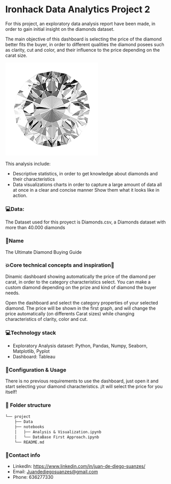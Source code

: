 # Ironhack Data Analytics Project 2
For this project, an exploratory data analysis report have been made, in order to gain initial insight on the diamonds dataset.

The main objective of this dashboard is selecting the price of the diamond better fits the buyer, in order to different qualities the diamond posees such as clarity, cut and color, and their influence to the price depending on the carat size.

![diamonds](diamond.png)

This analysis include:
- Descriptive statistics, in order to get knowledge about diamonds and their characteristics
- Data visualizations charts in order to capture a large amount of data all at once in a clear and concise manner
Show them what it looks like in action.

### 💻**Data**:
The Dataset used for this proyect is Diamonds.csv, a Diamonds dataset with more than 40.000 diamonds

### 🙋**Name**
The Ultimate Diamond Buying Guide

### 💥**Core technical concepts and inspiration🏃**
Dinamic dashboard showing automatically the price of the diamond per carat, in order to the category characteristics select.
You can make a custom diamond depending on the prize and kind of diamond the buyer needs.

Open the dashboard and select the category properties of your selected diamond. The price will be shown in the first graph, and will change the price automatically (on differents Carat sizes) while changing characteristics of clarity, color and cut.

### 💻**Technology stack**
- Exploratory Analysis dataset: Python, Pandas, Numpy, Seaborn, Matplotlib, Pyplot
- Dashboard: Tableau

### 🔧**Configuration & Usage**
There is no previous requirements to use the dashboard, just open it and start selecting your diamond characteristics.
¡It will select the price for you itself!

### 📁 **Folder structure**
```
└── project
    ├── Data
    ├── notebooks
    │   ├── Analysis & Visualization.ipynb
    │   └── DataBase First Approach.ipynb
    └── README.md
```

### 💌**Contact info**
- LinkedIn: https://www.linkedin.com/in/juan-de-diego-suanzes/
- Email: Juandediegosuanzes@gmail.com
- Phone: 636277330